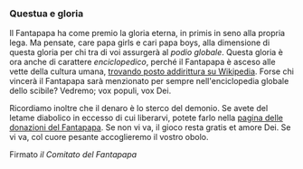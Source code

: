 ### Questua e gloria

Il Fantapapa ha come premio la gloria eterna, in primis in seno alla propria lega.
Ma pensate, care papa girls e cari papa boys, alla dimensione di questa gloria per chi tra di voi assurgerà al *podio globale*.
Questa gloria è ora anche di carattere *enciclopedico*, perché il Fantapapa è asceso alle vette della cultura umana, [trovando posto addirittura su Wikipedia](https://en.wikipedia.org/wiki/Fantapapa).
Forse chi vincerà il Fantapapa sarà menzionato per sempre nell'enciclopedia globale dello scibile? Vedremo; vox populi, vox Dei.

Ricordiamo inoltre che il denaro è lo sterco del demonio.
Se avete del letame diabolico in eccesso di cui liberarvi, potete farlo nella [pagina delle donazioni del Fantapapa](https://www.paypal.com/donate?campaign_id=JTKDNGV4QPNYS).
Se non vi va, il gioco resta gratis et amore Dei. Se vi va, col cuore pesante accoglieremo il vostro obolo.

Firmato _il Comitato del Fantapapa_
